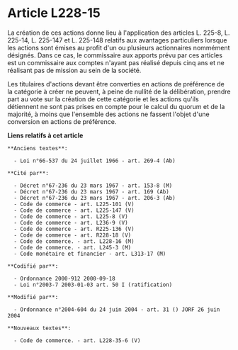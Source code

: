 # Article L228-15

La création de ces actions donne lieu à l'application des articles L. 225-8, L. 225-14, L. 225-147 et L. 225-148 relatifs aux
avantages particuliers lorsque les actions sont émises au profit d'un ou plusieurs actionnaires nommément désignés. Dans ce
cas, le commissaire aux apports prévu par ces articles est un commissaire aux comptes n'ayant pas réalisé depuis cinq ans et
ne réalisant pas de mission au sein de la société.

Les titulaires d'actions devant être converties en actions de préférence de la catégorie à créer ne peuvent, à peine de
nullité de la délibération, prendre part au vote sur la création de cette catégorie et les actions qu'ils détiennent ne sont
pas prises en compte pour le calcul du quorum et de la majorité, à moins que l'ensemble des actions ne fassent l'objet d'une
conversion en actions de préférence.

**Liens relatifs à cet article**

	**Anciens textes**:

	  - Loi n°66-537 du 24 juillet 1966 - art. 269-4 (Ab)

	**Cité par**:

	  - Décret n°67-236 du 23 mars 1967 - art. 153-8 (M)
	  - Décret n°67-236 du 23 mars 1967 - art. 169 (Ab)
	  - Décret n°67-236 du 23 mars 1967 - art. 206-3 (Ab)
	  - Code de commerce - art. L225-101 (V)
	  - Code de commerce - art. L225-147 (V)
	  - Code de commerce - art. L225-8 (V)
	  - Code de commerce - art. L236-9 (V)
	  - Code de commerce - art. R225-136 (V)
	  - Code de commerce - art. R228-18 (V)
	  - Code de commerce. - art. L228-16 (M)
	  - Code de commerce. - art. L245-3 (M)
	  - Code monétaire et financier - art. L313-17 (M)

	**Codifié par**:

	  - Ordonnance 2000-912 2000-09-18
	  - Loi n°2003-7 2003-01-03 art. 50 I (ratification)

	**Modifié par**:

	  - Ordonnance n°2004-604 du 24 juin 2004 - art. 31 () JORF 26 juin 2004

	**Nouveaux textes**:

	  - Code de commerce. - art. L228-35-6 (V)
